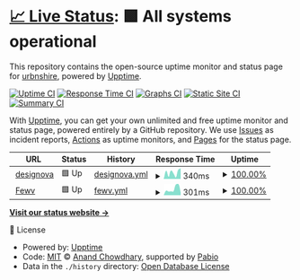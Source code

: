 # [📈 Live Status](https://urbnshire.github.io/observability): <!--live status--> **🟩 All systems operational**

This repository contains the open-source uptime monitor and status page for [urbnshire](https://urbnshire.github.io/observability), powered by [Upptime](https://github.com/upptime/upptime).

[![Uptime CI](https://github.com/urbnshire/observability/workflows/Uptime%20CI/badge.svg)](https://github.com/urbnshire/observability/actions?query=workflow%3A%22Uptime+CI%22)
[![Response Time CI](https://github.com/urbnshire/observability/workflows/Response%20Time%20CI/badge.svg)](https://github.com/urbnshire/observability/actions?query=workflow%3A%22Response+Time+CI%22)
[![Graphs CI](https://github.com/urbnshire/observability/workflows/Graphs%20CI/badge.svg)](https://github.com/urbnshire/observability/actions?query=workflow%3A%22Graphs+CI%22)
[![Static Site CI](https://github.com/urbnshire/observability/workflows/Static%20Site%20CI/badge.svg)](https://github.com/urbnshire/observability/actions?query=workflow%3A%22Static+Site+CI%22)
[![Summary CI](https://github.com/urbnshire/observability/workflows/Summary%20CI/badge.svg)](https://github.com/urbnshire/observability/actions?query=workflow%3A%22Summary+CI%22)

With [Upptime](https://upptime.js.org), you can get your own unlimited and free uptime monitor and status page, powered entirely by a GitHub repository. We use [Issues](https://github.com/urbnshire/observability/issues) as incident reports, [Actions](https://github.com/urbnshire/observability/actions) as uptime monitors, and [Pages](https://urbnshire.github.io/observability) for the status page.

<!--start: status pages-->
<!-- This summary is generated by Upptime (https://github.com/upptime/upptime) -->
<!-- Do not edit this manually, your changes will be overwritten -->
<!-- prettier-ignore -->
| URL | Status | History | Response Time | Uptime |
| --- | ------ | ------- | ------------- | ------ |
| <img alt="" src="https://icons.duckduckgo.com/ip3/designova.netlify.app.ico" height="13"> [designova](https://designova.netlify.app/) | 🟩 Up | [designova.yml](https://github.com/urbnshire/observability/commits/HEAD/history/designova.yml) | <details><summary><img alt="Response time graph" src="./graphs/designova/response-time-week.png" height="20"> 340ms</summary><br><a href="https://urbnshire.github.io/observability/history/designova"><img alt="Response time 192" src="https://img.shields.io/endpoint?url=https%3A%2F%2Fraw.githubusercontent.com%2Furbnshire%2Fobservability%2FHEAD%2Fapi%2Fdesignova%2Fresponse-time.json"></a><br><a href="https://urbnshire.github.io/observability/history/designova"><img alt="24-hour response time 557" src="https://img.shields.io/endpoint?url=https%3A%2F%2Fraw.githubusercontent.com%2Furbnshire%2Fobservability%2FHEAD%2Fapi%2Fdesignova%2Fresponse-time-day.json"></a><br><a href="https://urbnshire.github.io/observability/history/designova"><img alt="7-day response time 340" src="https://img.shields.io/endpoint?url=https%3A%2F%2Fraw.githubusercontent.com%2Furbnshire%2Fobservability%2FHEAD%2Fapi%2Fdesignova%2Fresponse-time-week.json"></a><br><a href="https://urbnshire.github.io/observability/history/designova"><img alt="30-day response time 281" src="https://img.shields.io/endpoint?url=https%3A%2F%2Fraw.githubusercontent.com%2Furbnshire%2Fobservability%2FHEAD%2Fapi%2Fdesignova%2Fresponse-time-month.json"></a><br><a href="https://urbnshire.github.io/observability/history/designova"><img alt="1-year response time 192" src="https://img.shields.io/endpoint?url=https%3A%2F%2Fraw.githubusercontent.com%2Furbnshire%2Fobservability%2FHEAD%2Fapi%2Fdesignova%2Fresponse-time-year.json"></a></details> | <details><summary><a href="https://urbnshire.github.io/observability/history/designova">100.00%</a></summary><a href="https://urbnshire.github.io/observability/history/designova"><img alt="All-time uptime 100.00%" src="https://img.shields.io/endpoint?url=https%3A%2F%2Fraw.githubusercontent.com%2Furbnshire%2Fobservability%2FHEAD%2Fapi%2Fdesignova%2Fuptime.json"></a><br><a href="https://urbnshire.github.io/observability/history/designova"><img alt="24-hour uptime 100.00%" src="https://img.shields.io/endpoint?url=https%3A%2F%2Fraw.githubusercontent.com%2Furbnshire%2Fobservability%2FHEAD%2Fapi%2Fdesignova%2Fuptime-day.json"></a><br><a href="https://urbnshire.github.io/observability/history/designova"><img alt="7-day uptime 100.00%" src="https://img.shields.io/endpoint?url=https%3A%2F%2Fraw.githubusercontent.com%2Furbnshire%2Fobservability%2FHEAD%2Fapi%2Fdesignova%2Fuptime-week.json"></a><br><a href="https://urbnshire.github.io/observability/history/designova"><img alt="30-day uptime 100.00%" src="https://img.shields.io/endpoint?url=https%3A%2F%2Fraw.githubusercontent.com%2Furbnshire%2Fobservability%2FHEAD%2Fapi%2Fdesignova%2Fuptime-month.json"></a><br><a href="https://urbnshire.github.io/observability/history/designova"><img alt="1-year uptime 100.00%" src="https://img.shields.io/endpoint?url=https%3A%2F%2Fraw.githubusercontent.com%2Furbnshire%2Fobservability%2FHEAD%2Fapi%2Fdesignova%2Fuptime-year.json"></a></details>
| <img alt="" src="https://icons.duckduckgo.com/ip3/fewv.dev.ico" height="13"> [Fewv](https://fewv.dev/) | 🟩 Up | [fewv.yml](https://github.com/urbnshire/observability/commits/HEAD/history/fewv.yml) | <details><summary><img alt="Response time graph" src="./graphs/fewv/response-time-week.png" height="20"> 301ms</summary><br><a href="https://urbnshire.github.io/observability/history/fewv"><img alt="Response time 259" src="https://img.shields.io/endpoint?url=https%3A%2F%2Fraw.githubusercontent.com%2Furbnshire%2Fobservability%2FHEAD%2Fapi%2Ffewv%2Fresponse-time.json"></a><br><a href="https://urbnshire.github.io/observability/history/fewv"><img alt="24-hour response time 126" src="https://img.shields.io/endpoint?url=https%3A%2F%2Fraw.githubusercontent.com%2Furbnshire%2Fobservability%2FHEAD%2Fapi%2Ffewv%2Fresponse-time-day.json"></a><br><a href="https://urbnshire.github.io/observability/history/fewv"><img alt="7-day response time 301" src="https://img.shields.io/endpoint?url=https%3A%2F%2Fraw.githubusercontent.com%2Furbnshire%2Fobservability%2FHEAD%2Fapi%2Ffewv%2Fresponse-time-week.json"></a><br><a href="https://urbnshire.github.io/observability/history/fewv"><img alt="30-day response time 380" src="https://img.shields.io/endpoint?url=https%3A%2F%2Fraw.githubusercontent.com%2Furbnshire%2Fobservability%2FHEAD%2Fapi%2Ffewv%2Fresponse-time-month.json"></a><br><a href="https://urbnshire.github.io/observability/history/fewv"><img alt="1-year response time 259" src="https://img.shields.io/endpoint?url=https%3A%2F%2Fraw.githubusercontent.com%2Furbnshire%2Fobservability%2FHEAD%2Fapi%2Ffewv%2Fresponse-time-year.json"></a></details> | <details><summary><a href="https://urbnshire.github.io/observability/history/fewv">100.00%</a></summary><a href="https://urbnshire.github.io/observability/history/fewv"><img alt="All-time uptime 100.00%" src="https://img.shields.io/endpoint?url=https%3A%2F%2Fraw.githubusercontent.com%2Furbnshire%2Fobservability%2FHEAD%2Fapi%2Ffewv%2Fuptime.json"></a><br><a href="https://urbnshire.github.io/observability/history/fewv"><img alt="24-hour uptime 100.00%" src="https://img.shields.io/endpoint?url=https%3A%2F%2Fraw.githubusercontent.com%2Furbnshire%2Fobservability%2FHEAD%2Fapi%2Ffewv%2Fuptime-day.json"></a><br><a href="https://urbnshire.github.io/observability/history/fewv"><img alt="7-day uptime 100.00%" src="https://img.shields.io/endpoint?url=https%3A%2F%2Fraw.githubusercontent.com%2Furbnshire%2Fobservability%2FHEAD%2Fapi%2Ffewv%2Fuptime-week.json"></a><br><a href="https://urbnshire.github.io/observability/history/fewv"><img alt="30-day uptime 100.00%" src="https://img.shields.io/endpoint?url=https%3A%2F%2Fraw.githubusercontent.com%2Furbnshire%2Fobservability%2FHEAD%2Fapi%2Ffewv%2Fuptime-month.json"></a><br><a href="https://urbnshire.github.io/observability/history/fewv"><img alt="1-year uptime 100.00%" src="https://img.shields.io/endpoint?url=https%3A%2F%2Fraw.githubusercontent.com%2Furbnshire%2Fobservability%2FHEAD%2Fapi%2Ffewv%2Fuptime-year.json"></a></details>

<!--end: status pages-->

[**Visit our status website →**](https://urbnshire.github.io/observability)

📄 License

- Powered by: [Upptime](https://github.com/upptime/upptime)
- Code: [MIT](./LICENSE) © [Anand Chowdhary](https://anandchowdhary.com), supported by [Pabio](https://pabio.com)
- Data in the `./history` directory: [Open Database License](https://opendatacommons.org/licenses/odbl/1-0/)
